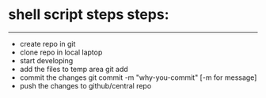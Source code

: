 # shell script steps steps:
 ------------- 
 * create repo in git 
 * clone repo in local laptop
  * start developing
   * add the files to temp area
    git add <file-name> 
   * commit the changes
    git commit -m "why-you-commit"  [-m for message] 
   * push the changes to github/central repo